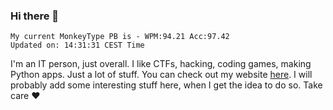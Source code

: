 ### Hi there 👋
<!-- PB START -->
```
My current MonkeyType PB is - WPM:94.21 Acc:97.42
Updated on: 14:31:31 CEST Time
```
<!-- PB END -->
I'm an IT person, just overall. I like CTFs, hacking, coding games, making Python apps. Just a lot of stuff.
You can check out my website [here](https://skill3472.github.io/).
I will probably add some interesting stuff here, when I get the idea to do so. Take care ❤️

